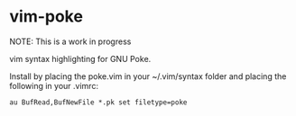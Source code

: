 # vim-poke

NOTE: This is a work in progress

vim syntax highlighting for GNU Poke.

Install by placing the poke.vim in your ~/.vim/syntax folder and placing the following in your .vimrc:

```
au BufRead,BufNewFile *.pk set filetype=poke
```
